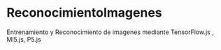 # ReconocimientoImagenes
Entrenamiento y Reconocimiento de imagenes mediante TensorFlow.js , Ml5.js, P5.js
